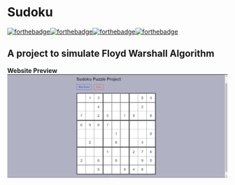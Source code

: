# Sudoku 
[![forthebadge](https://forthebadge.com/images/badges/uses-html.svg)](https://forthebadge.com)[![forthebadge](https://forthebadge.com/images/badges/uses-css.svg)](https://forthebadge.com)[![forthebadge](https://forthebadge.com/images/badges/made-with-javascript.svg)](https://forthebadge.com)[![forthebadge](https://forthebadge.com/images/badges/built-with-love.svg)](https://forthebadge.com)
## A project to simulate Floyd Warshall Algorithm ##


**Website Preview**
![ScreenSort](Sudoku.png)

<!-- 

**Project Video:**
[https://www.youtube.com/watch?v=XbKaSStP02w&t=4s](https://www.youtube.com/watch?v=XbKaSStP02w&t=4s)

**Features:**

- Sudoku Board
- Solve Board 
- Shuffled to new board

## CAUTION: ##

- THIS PROJECT IS DEVELOPED ON Visual Stdio Code
- BUGS COULD BE FOUND 
-->
